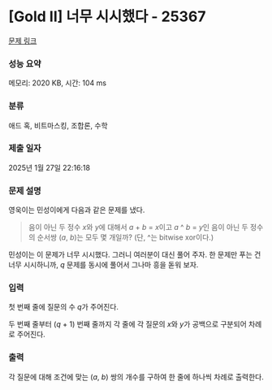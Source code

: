# [Gold II] 너무 시시했다 - 25367 

[문제 링크](https://www.acmicpc.net/problem/25367) 

### 성능 요약

메모리: 2020 KB, 시간: 104 ms

### 분류

애드 혹, 비트마스킹, 조합론, 수학

### 제출 일자

2025년 1월 27일 22:16:18

### 문제 설명

<p>영욱이는 민성이에게 다음과 같은 문제를 냈다.</p>

<blockquote>
<p>음이 아닌 두 정수 <i>x</i>와 <i>y</i>에 대해서 <em>a </em>+ <em>b </em>= <em>x</em>이고 <em>a </em>^ <em>b </em>= <em>y</em>인 음이 아닌 두 정수의 순서쌍 (<em>a</em>,<em> b</em>)는 모두 몇 개일까? (단, ^는 bitwise xor이다.)</p>
</blockquote>

<p>민성이는 이 문제가 너무 시시했다. 그러니 여러분이 대신 풀어 주자. 한 문제만 푸는 건 너무 시시하니까, <em>q</em> 문제를 동시에 풀어서 그나마 흥을 돋워 보자.</p>

### 입력 

 <p>첫 번째 줄에 질문의 수 <em>q</em>가 주어진다.</p>

<p>두 번째 줄부터 (<em>q</em> + 1) 번째 줄까지 각 줄에 각 질문의 <em>x</em>와 <em>y</em>가 공백으로 구분되어 차례로 주어진다.</p>

### 출력 

 <p>각 질문에 대해 조건에 맞는 (<em>a</em>, <em>b</em>)<em> </em>쌍의 개수를 구하여 한 줄에 하나씩 차례로 출력한다.</p>

